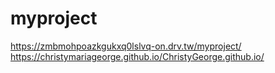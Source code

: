 # myproject
https://zmbmohpoazkgukxq0lslvq-on.drv.tw/myproject/
https://christymariageorge.github.io/ChristyGeorge.github.io/
